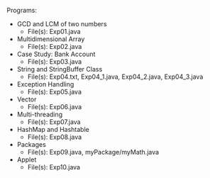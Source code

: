 Programs:
* GCD and LCM of two numbers
  * File(s): Exp01.java
* Multidimensional Array
  * File(s): Exp02.java
* Case Study: Bank Account
  * File(s): Exp03.java
* String and StringBuffer Class
  * File(s): Exp04.txt, Exp04_1.java, Exp04_2.java, Exp04_3.java
* Exception Handling
  * File(s): Exp05.java
* Vector
  * File(s): Exp06.java
* Multi-threading
  * File(s): Exp07.java
* HashMap and Hashtable
  * File(s): Exp08.java
* Packages
  * File(s): Exp09.java, myPackage/myMath.java
* Applet
  * File(s): Exp10.java
